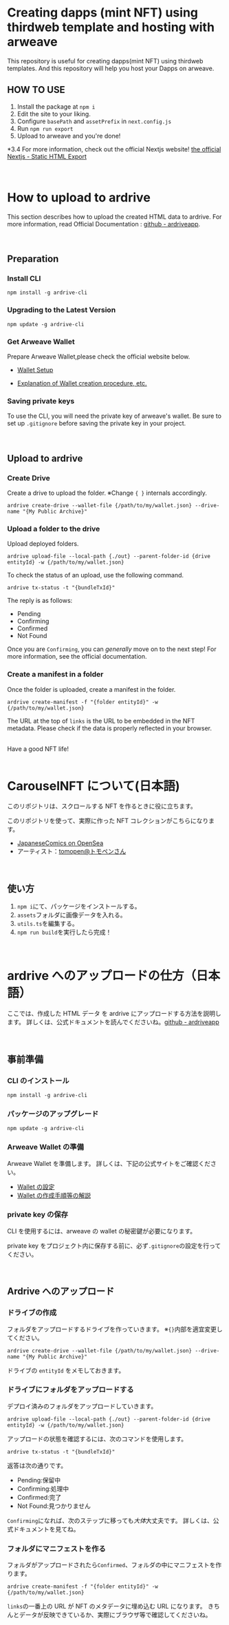# Creating dapps (mint NFT) using thirdweb template and hosting with arweave

This repository is useful for creating dapps(mint NFT) using thirdweb templates.
And this repository will help you host your Dapps on arweave.

## HOW TO USE

1. Install the package at `npm i`
2. Edit the site to your liking.
3. Configure `basePath` and `assetPrefix` in `next.config.js`
4. Run `npm run export`
5. Upload to arweave and you're done!

\*3.4 For more information, check out the official Nextjs website!
[the official Nextjs - Static HTML Export](https://nextjs.org/docs/advanced-features/static-html-export)

<br>

# How to upload to ardrive

This section describes how to upload the created HTML data to ardrive.
For more information, read Official Documentation : [github - ardriveapp](https://github.com/ardriveapp/ardrive-cli).

<br>

## Preparation

### Install CLI

`npm install -g ardrive-cli`

### Upgrading to the Latest Version

`npm update -g ardrive-cli`

### Get Arweave Wallet

Prepare Arweave Wallet,please check the official website below.

- [Wallet Setup](https://arweave.app/welcome)

- [Explanation of Wallet creation procedure, etc.](https://docs.arweave.org/info/wallets/arweave-wallet)

### Saving private keys

To use the CLI, you will need the private key of arweave's wallet.
Be sure to set up `.gitignore` before saving the private key in your project.

<br>

## Upload to ardrive

### Create Drive

Create a drive to upload the folder.
※Change `{ }` internals accordingly.

`ardrive create-drive --wallet-file {/path/to/my/wallet.json} --drive-name "{My Public Archive}"`

### Upload a folder to the drive

Upload deployed folders.

`ardrive upload-file --local-path {./out} --parent-folder-id {drive entityId} -w {/path/to/my/wallet.json}`

To check the status of an upload, use the following command.

`ardrive tx-status -t "{bundleTxId}"`

The reply is as follows:

- Pending
- Confirming
- Confirmed
- Not Found

Once you are `Confirming`, you can _generally_ move on to the next step!
For more information, see the official documentation.

### Create a manifest in a folder

Once the folder is uploaded, create a manifest in the folder.

`ardrive create-manifest -f "{folder entityId}" -w {/path/to/my/wallet.json}`

The URL at the top of `links` is the URL to be embedded in the NFT metadata.
Please check if the data is properly reflected in your browser.

<br>
Have a good NFT life!

<br>
<br>

# CarouselNFT について(日本語)

このリポジトリは、スクロールする NFT を作るときに役に立ちます。

このリポジトリを使って、実際に作った NFT コレクションがこちらになります。

- [JapaneseComics on OpenSea](https://testnets.opensea.io/collection/japanesecomics-test)
- アーティスト：[tomopen@トモペンさん](https://twitter.com/kouteipenpen_f)

<br>

## 使い方

1. `npm i`にて、パッケージをインストールする。
2. `assets`フォルダに画像データを入れる。
3. `utils.ts`を編集する。
4. `npm run build`を実行したら完成！

<br>

# ardrive へのアップロードの仕方（日本語）

ここでは、作成した HTML データ を ardrive にアップロードする方法を説明します。
詳しくは、公式ドキュメントを読んでくださいね。[github - ardriveapp](https://github.com/ardriveapp/ardrive-cli)

<br>

## 事前準備

### CLI のインストール

`npm install -g ardrive-cli`

### パッケージのアップグレード

`npm update -g ardrive-cli`

### Arweave Wallet の準備

Arweave Wallet を準備します。
詳しくは、下記の公式サイトをご確認ください。

- [Wallet の設定](https://arweave.app/welcome)
- [Wallet の作成手順等の解説](https://docs.arweave.org/info/wallets/arweave-wallet)

### private key の保存

CLI を使用するには、arweave の wallet の秘密鍵が必要になります。

private key をプロジェクト内に保存する前に、必ず`.gitignore`の設定を行ってください。

<br>

## Ardrive へのアップロード

### ドライブの作成

フォルダをアップロードするドライブを作っていきます。
※`{}`内部を適宜変更してください。

`ardrive create-drive --wallet-file {/path/to/my/wallet.json} --drive-name "{My Public Archive}"`

ドライブの `entityId` をメモしておきます。

### ドライブにフォルダをアップロードする

デプロイ済みのフォルダをアップロードしていきます。

`ardrive upload-file --local-path {./out} --parent-folder-id {drive entityId} -w {/path/to/my/wallet.json}`

アップロードの状態を確認するには、次のコマンドを使用します。

`ardrive tx-status -t "{bundleTxId}"`

返答は次の通りです。

- Pending:保留中
- Confirming:処理中
- Confirmed:完了
- Not Found:見つかりません

`Confirming`になれば、次のステップに移っても*大体*大丈夫です。
詳しくは、公式ドキュメントを見てね。

### フォルダにマニフェストを作る

フォルダがアップロードされたら`Confirmed`、フォルダの中にマニフェストを作ります。

`ardrive create-manifest -f "{folder entityId}" -w {/path/to/my/wallet.json}`

`links`の一番上の URL が NFT のメタデータに埋め込む URL になります。
きちんとデータが反映できているか、実際にブラウザ等で確認してくださいね。
